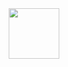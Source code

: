 <div id="header" align="center">
  <img src="https://media.tenor.com/aqQgUiMwt3gAAAAC/anime-monochrome.gif" width="100"/>
</div>
